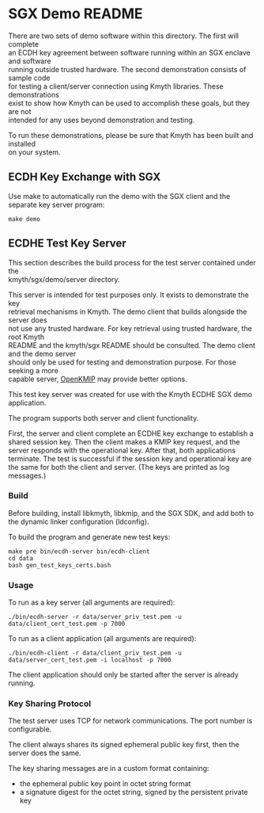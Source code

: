 # SGX Demo README

There are two sets of demo software within this directory. The first will complete  
an ECDH key agreement between software running within an SGX enclave and software  
running outside trusted hardware. The second demonstration consists of sample code  
for testing a client/server connection using Kmyth libraries. These demonstrations  
exist to show how Kmyth can be used to accomplish these goals, but they are not  
intended for any uses beyond demonstration and testing.  

To run these demonstrations, please be sure that Kmyth has been built and installed  
on your system.  

## ECDH Key Exchange with SGX

Use make to automatically run the demo with the SGX client and the separate key server program:
```
make demo
```

## ECDHE Test Key Server

This section describes the build process for the test server contained under the  
kmyth/sgx/demo/server directory.

This server is intended for test purposes only. It exists to demonstrate the key  
retrieval mechanisms in Kmyth. The demo client that builds alongside the server does  
not use any trusted hardware. For key retrieval using trusted hardware, the root Kmyth  
README and the kmyth/sgx README should be consulted. The demo client and the demo server   
should only be used for testing and demonstration purpose. For those seeking a more  
capable server, [OpenKMIP](https://github.com/OpenKMIP) may provide better options.  

This test key server was created for use with the Kmyth ECDHE SGX demo application.  

The program supports both server and client functionality.  

First, the server and client complete an ECDHE key exchange to establish a shared session key.
Then the client makes a KMIP key request,
and the server responds with the operational key.
After that, both applications terminate.
The test is successful if the session key and operational key
are the same for both the client and server.
(The keys are printed as log messages.)


### Build

Before building, install libkmyth, libkmip, and the SGX SDK,
and add both to the dynamic linker configuration (ldconfig).

To build the program and generate new test keys:
```
make pre bin/ecdh-server bin/ecdh-client
cd data
bash gen_test_keys_certs.bash
```

### Usage

To run as a key server (all arguments are required):
```
./bin/ecdh-server -r data/server_priv_test.pem -u data/client_cert_test.pem -p 7000
```

To run as a client application (all arguments are required):
```
./bin/ecdh-client -r data/client_priv_test.pem -u data/server_cert_test.pem -i localhost -p 7000
```

The client application should only be started after the server is already running.


### Key Sharing Protocol

The test server uses TCP for network communications.
The port number is configurable.

The client always shares its signed ephemeral public key first,
then the server does the same.

The key sharing messages are in a custom format containing:
* the ephemeral public key point in octet string format
* a signature digest for the octet string, signed by the persistent private key
